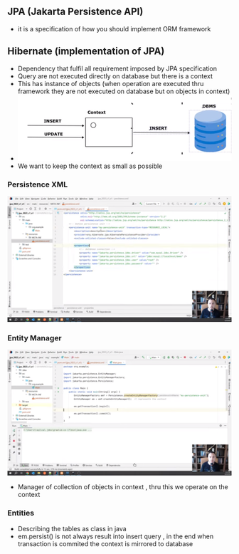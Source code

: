 ## JPA (Jakarta Persistence API)
- it is a specification of how you should implement ORM framework
## Hibernate (implementation of JPA)
- Dependency that fulfil all requirement imposed by JPA specification
- Query are not executed directly on database but there is a context
- This has instance of objects (when operation are executed thru framework they are not executed on database but on objects in context)
- ![](../../statics/Pasted%20image%2020240607114121.png)
- We want to keep the context as small as possible

### Persistence XML
![](../../statics/Pasted%20image%2020240607114719.png)

### Entity Manager
![](../../statics/Pasted%20image%2020240607114920.png)
- Manager of collection of objects in context , thru this we operate on the context

### Entities
- Describing the tables as class in java
- em.persist() is not always result into insert query , in the end when transaction is commited the context is mirrored to database